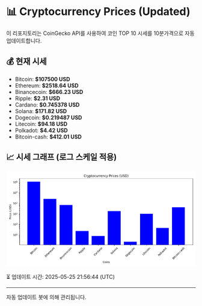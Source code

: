 
# 📊 Cryptocurrency Prices (Updated)

이 리포지토리는 CoinGecko API를 사용하여 코인 TOP 10 시세를 10분가격으로 자동 업데이트합니다.

## 💰 현재 시세
- Bitcoin: **$107500 USD**
- Ethereum: **$2518.64 USD**
- Binancecoin: **$666.23 USD**
- Ripple: **$2.31 USD**
- Cardano: **$0.745378 USD**
- Solana: **$171.82 USD**
- Dogecoin: **$0.219487 USD**
- Litecoin: **$94.18 USD**
- Polkadot: **$4.42 USD**
- Bitcoin-cash: **$412.01 USD**

## 📈 시세 그래프 (로그 스케일 적용)
![Crypto Prices](crypto_prices.png)

⏳ 업데이트 시간: 2025-05-25 21:56:44 (UTC)

---
자동 업데이트 봇에 의해 관리됩니다.
